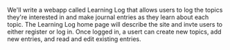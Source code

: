 We'll write a webapp called Learning Log that allows users to log the topics they're interested in and make journal entries as they learn about each topic.
The Learning Log home page will describe the site and invte users to either register or log in.
Once logged in, a usert can create new topics, add new entries, and read and edit existing entries.